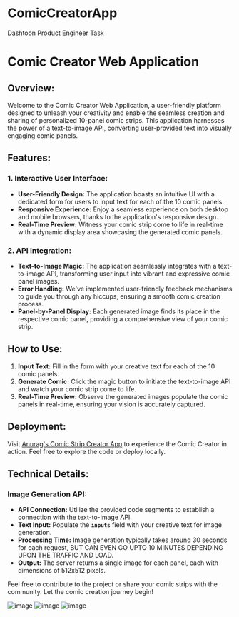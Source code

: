 # ComicCreatorApp
Dashtoon Product Engineer Task

# Comic Creator Web Application

## Overview:

Welcome to the Comic Creator Web Application, a user-friendly platform designed to unleash your creativity and enable the seamless creation and sharing of personalized 10-panel comic strips. This application harnesses the power of a text-to-image API, converting user-provided text into visually engaging comic panels.

## Features:

### 1. **Interactive User Interface:**
- **User-Friendly Design:** The application boasts an intuitive UI with a dedicated form for users to input text for each of the 10 comic panels.
- **Responsive Experience:** Enjoy a seamless experience on both desktop and mobile browsers, thanks to the application's responsive design.
- **Real-Time Preview:** Witness your comic strip come to life in real-time with a dynamic display area showcasing the generated comic panels.

### 2. **API Integration:**
- **Text-to-Image Magic:** The application seamlessly integrates with a text-to-image API, transforming user input into vibrant and expressive comic panel images.
- **Error Handling:** We've implemented user-friendly feedback mechanisms to guide you through any hiccups, ensuring a smooth comic creation process.
- **Panel-by-Panel Display:** Each generated image finds its place in the respective comic panel, providing a comprehensive view of your comic strip.

## How to Use:

1. **Input Text:** Fill in the form with your creative text for each of the 10 comic panels.
2. **Generate Comic:** Click the magic button to initiate the text-to-image API and watch your comic strip come to life.
3. **Real-Time Preview:** Observe the generated images populate the comic panels in real-time, ensuring your vision is accurately captured.

## Deployment:

Visit [Anurag's Comic Strip Creator App](https://niyandermasked.pythonanywhere.com) to experience the Comic Creator in action. Feel free to explore the code or deploy locally.

## Technical Details:

### Image Generation API:

- **API Connection:** Utilize the provided code segments to establish a connection with the text-to-image API.
- **Text Input:** Populate the **`inputs`** field with your creative text for image generation.
- **Processing Time:** Image generation typically takes around 30 seconds for each request, BUT CAN EVEN GO UPTO 10 MINUTES DEPENDING UPON THE TRAFFIC AND LOAD.
- **Output:** The server returns a single image for each panel, each with dimensions of 512x512 pixels.

Feel free to contribute to the project or share your comic strips with the community. Let the comic creation journey begin!

![image](https://github.com/Godzilla5111/ComicCreatorApp/assets/62075225/2892d771-e950-478c-b7d9-fcf93a6acff1)
![image](https://github.com/Godzilla5111/ComicCreatorApp/assets/62075225/1fd18ac9-4966-465b-9fdd-41fcfc3f8a97)
![image](https://github.com/Godzilla5111/ComicCreatorApp/assets/62075225/1cf04695-284f-4719-9502-f5eeb75644d5)




